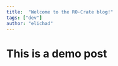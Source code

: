 ```yaml
---
title:  "Welcome to the RO-Crate blog!"
tags: ["dev"]
author: "elichad"
---
```


# This is a demo post
